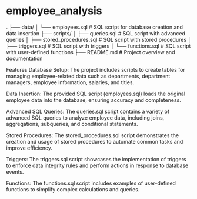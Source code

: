 # employee_analysis
.
├── data/
│   └── employees.sql               # SQL script for database creation and data insertion
├── scripts/
│   ├── queries.sql                 # SQL script with advanced queries
│   ├── stored_procedures.sql       # SQL script with stored procedures
│   ├── triggers.sql                # SQL script with triggers
│   └── functions.sql               # SQL script with user-defined functions
├── README.md                       # Project overview and documentation

Features
Database Setup: The project includes scripts to create tables for managing employee-related data such as departments, department managers, employee information, salaries, and titles.

Data Insertion: The provided SQL script (employees.sql) loads the original employee data into the database, ensuring accuracy and completeness.

Advanced SQL Queries: The queries.sql script contains a variety of advanced SQL queries to analyze employee data, including joins, aggregations, subqueries, and conditional statements.

Stored Procedures: The stored_procedures.sql script demonstrates the creation and usage of stored procedures to automate common tasks and improve efficiency.

Triggers: The triggers.sql script showcases the implementation of triggers to enforce data integrity rules and perform actions in response to database events.

Functions: The functions.sql script includes examples of user-defined functions to simplify complex calculations and queries.
